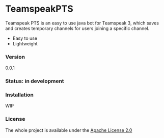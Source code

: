 # TeamspeakPTS

Teamspeak PTS is an easy to use java bot for Teamspeak 3, which saves and creates temporary channels for users joining a specific channel.

  - Easy to use
  - Lightweight

### Version
0.0.1

### Status: in development

### Installation
WIP

### License
The whole project is available under the [Apache License 2.0](https://github.com/phenomax/TeamspeakPTS/LICENSE.md)

